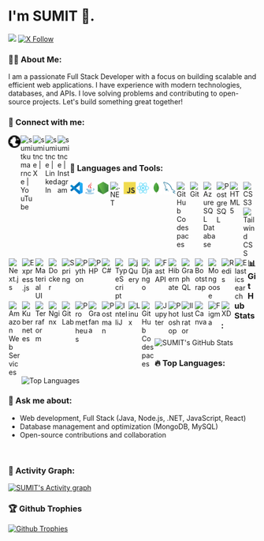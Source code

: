 <h1 align="left"> I'm SUMIT 👋.</h1>

![](https://komarev.com/ghpvc/?username=sumitnce1&color=green)
[![X Follow](https://img.shields.io/twitter/follow/sumitnce?color=1DA1F2&logo=x&style=for-the-badge)](https://twitter.com/intent/follow?original_referer=https%3A%2F%2Fgithub.com%2Fsumitnce&screen_name=sumitnce)

### 👨‍💻 About Me:
I am a passionate Full Stack Developer with a focus on building scalable and efficient web applications. I have experience with modern technologies, databases, and APIs. I love solving problems and contributing to open-source projects. Let's build something great together!

### 🔗 Connect with me:
[<img align="left" alt="sumitnce1.github.io" width="25px" src="https://raw.githubusercontent.com/iconic/open-iconic/master/svg/globe.svg" />][website]
[<img align="left" alt="sumitkumarnce | YouTube" width="25px" src="https://cdn.jsdelivr.net/npm/simple-icons@v3/icons/youtube.svg" />][youtube]
[<img align="left" alt="sumitnce | X" width="25px" src="https://cdn.jsdelivr.net/npm/simple-icons@14.3.0/icons/x.svg" />][twitter]
[<img align="left" alt="sumitnce | LinkedIn" width="25px" src="https://cdn.jsdelivr.net/gh/devicons/devicon@latest/icons/linkedin/linkedin-original.svg" />][linkedin]
[<img align="left" alt="sumitnce | Instagram" width="25px" src="https://cdn.jsdelivr.net/npm/simple-icons@v3/icons/instagram.svg" />][instagram]

<br />
<br />

### 🚀 Languages and Tools:
[<img align="left" alt="visual studio code" width="25px" src="https://raw.githubusercontent.com/github/explore/80688e429a7d4ef2fca1e82350fe8e3517d3494d/topics/visual-studio-code/visual-studio-code.png" style="margin: 1px;" />](https://code.visualstudio.com)
[<img align="left" alt="Java" width="25px" src="https://raw.githubusercontent.com/devicons/devicon/master/icons/java/java-original.svg" style="margin: 1px;" />](https://www.java.com)
[<img align="left" alt="Node.js" width="25px" src="https://raw.githubusercontent.com/devicons/devicon/master/icons/nodejs/nodejs-original.svg" style="margin: 1px;" />](https://nodejs.org)
[<img align="left" alt=".NET" width="25px" src="https://cdn.jsdelivr.net/gh/devicons/devicon@latest/icons/dotnetcore/dotnetcore-original.svg" style="margin: 1px;" />](https://dotnet.microsoft.com)
[<img align="left" alt="JavaScript" width="25px" src="https://raw.githubusercontent.com/devicons/devicon/master/icons/javascript/javascript-original.svg" style="margin: 1px;" />](https://www.javascript.com)
[<img align="left" alt="React" width="25px" src="https://raw.githubusercontent.com/devicons/devicon/master/icons/react/react-original.svg" style="margin: 1px;" />](https://reactjs.org)
[<img align="left" alt="MongoDB" width="25px" src="https://raw.githubusercontent.com/devicons/devicon/master/icons/mongodb/mongodb-original.svg" style="margin: 1px;" />](https://www.mongodb.com)
[<img align="left" alt="MySQL" width="25px" src="https://raw.githubusercontent.com/devicons/devicon/master/icons/mysql/mysql-original.svg" style="margin: 1px;" />](https://www.mysql.com)
[<img align="left" alt="GitHub Codespaces" width="25px" src="https://cdn.jsdelivr.net/gh/devicons/devicon@latest/icons/githubcodespaces/githubcodespaces-original.svg" style="margin: 1px;" />](https://github.com/codespaces)
[<img align="left" alt="Git" width="25px" src="https://cdn.jsdelivr.net/gh/devicons/devicon@latest/icons/git/git-original.svg" style="margin: 1px;" />](https://git-scm.com/)
[<img align="left" alt="Azure SQL Database" width="25px" src="https://cdn.jsdelivr.net/gh/devicons/devicon@latest/icons/azuresqldatabase/azuresqldatabase-original.svg" style="margin: 1px;" />](https://azure.microsoft.com/en-us/services/sql-database/)
[<img align="left" alt="PostgreSQL" width="25px" src="https://cdn.jsdelivr.net/gh/devicons/devicon@latest/icons/postgresql/postgresql-original-wordmark.svg" style="margin: 1px;" />](https://www.postgresql.org/)
[<img align="left" alt="HTML5" width="25px" src="https://cdn.jsdelivr.net/gh/devicons/devicon@latest/icons/html5/html5-original-wordmark.svg" style="margin: 1px;" />](https://developer.mozilla.org/en-US/docs/Web/HTML)
[<img align="left" alt="CSS3" width="25px" src="https://cdn.jsdelivr.net/gh/devicons/devicon@latest/icons/css3/css3-original-wordmark.svg" style="margin: 1px;" />](https://developer.mozilla.org/en-US/docs/Web/CSS)
[<img align="left" alt="Tailwind CSS" width="25px" src="https://cdn.jsdelivr.net/gh/devicons/devicon@latest/icons/tailwindcss/tailwindcss-original.svg" style="margin: 1px;" />](https://tailwindcss.com/)
[<img align="left" alt="Next.js" width="25px" src="https://cdn.jsdelivr.net/gh/devicons/devicon@latest/icons/nextjs/nextjs-original.svg" style="margin: 1px;" />](https://nextjs.org/)
[<img align="left" alt="Express.js" width="25px" src="https://cdn.jsdelivr.net/gh/devicons/devicon@latest/icons/express/express-original.svg" style="margin: 1px;" />](https://expressjs.com/)
[<img align="left" alt="Material UI" width="25px" src="https://cdn.jsdelivr.net/gh/devicons/devicon@latest/icons/materialui/materialui-original.svg" style="margin: 1px;" />](https://mui.com/)
[<img align="left" alt="Docker" width="25px" src="https://cdn.jsdelivr.net/gh/devicons/devicon@latest/icons/docker/docker-original-wordmark.svg" style="margin: 1px;" />](https://www.docker.com/)
[<img align="left" alt="Spring" width="25px" src="https://cdn.jsdelivr.net/gh/devicons/devicon@latest/icons/spring/spring-original.svg" style="margin: 1px;" />](https://spring.io/)
[<img align="left" alt="Python" width="25px" src="https://cdn.jsdelivr.net/gh/devicons/devicon@latest/icons/python/python-original.svg" style="margin: 1px;" />](https://www.python.org)
[<img align="left" alt="PHP" width="25px" src="https://cdn.jsdelivr.net/gh/devicons/devicon@latest/icons/php/php-original.svg" style="margin: 1px;" />](https://www.php.net)
[<img align="left" alt="C#" width="25px" src="https://cdn.jsdelivr.net/gh/devicons/devicon@latest/icons/csharp/csharp-original.svg" style="margin: 1px;" />](https://learn.microsoft.com/en-us/dotnet/csharp/)
[<img align="left" alt="TypeScript" width="25px" src="https://cdn.jsdelivr.net/gh/devicons/devicon@latest/icons/typescript/typescript-original.svg" style="margin: 1px;" />](https://www.typescriptlang.org/)
[<img align="left" alt="jQuery" width="25px" src="https://cdn.jsdelivr.net/gh/devicons/devicon@latest/icons/jquery/jquery-plain-wordmark.svg" style="margin: 1px;" />](https://jquery.com/)
[<img align="left" alt="Django" width="25px" src="https://cdn.jsdelivr.net/gh/devicons/devicon@latest/icons/django/django-plain.svg" style="margin: 1px;" />](https://www.djangoproject.com/)
[<img align="left" alt="FastAPI" width="25px" src="https://cdn.jsdelivr.net/gh/devicons/devicon@latest/icons/fastapi/fastapi-plain.svg" style="margin: 1px;" />](https://fastapi.tiangolo.com/)
[<img align="left" alt="Hibernate" width="25px" src="https://cdn.jsdelivr.net/gh/devicons/devicon@latest/icons/hibernate/hibernate-original-wordmark.svg" style="margin: 1px;" />](https://hibernate.org/)
[<img align="left" alt="GraphQL" width="25px" src="https://cdn.jsdelivr.net/gh/devicons/devicon@latest/icons/graphql/graphql-plain.svg" style="margin: 1px;" />](https://graphql.org/)
[<img align="left" alt="Bootstrap" width="25px" src="https://cdn.jsdelivr.net/gh/devicons/devicon@latest/icons/bootstrap/bootstrap-original.svg" style="margin: 1px;" />](https://getbootstrap.com/)
[<img align="left" alt="Mongoose" width="25px" src="https://cdn.jsdelivr.net/gh/devicons/devicon@latest/icons/mongoose/mongoose-original-wordmark.svg" style="margin: 1px;" />](https://mongoosejs.com/)
[<img align="left" alt="Redis" width="25px" src="https://cdn.jsdelivr.net/gh/devicons/devicon@latest/icons/redis/redis-original.svg" style="margin: 1px;" />](https://redis.io/)
[<img align="left" alt="Elasticsearch" width="25px" src="https://cdn.jsdelivr.net/gh/devicons/devicon@latest/icons/elasticsearch/elasticsearch-original.svg" style="margin: 1px;" />](https://www.elastic.co/elasticsearch/)
[<img align="left" alt="Amazon Web Services" width="25px" src="https://cdn.jsdelivr.net/gh/devicons/devicon@latest/icons/amazonwebservices/amazonwebservices-original-wordmark.svg" style="margin: 1px;" />](https://aws.amazon.com/)
[<img align="left" alt="Kubernetes" width="25px" src="https://cdn.jsdelivr.net/gh/devicons/devicon@latest/icons/kubernetes/kubernetes-original.svg" style="margin: 1px;" />](https://kubernetes.io/)
[<img align="left" alt="Terraform" width="25px" src="https://cdn.jsdelivr.net/gh/devicons/devicon@latest/icons/terraform/terraform-original-wordmark.svg" style="margin: 1px;" />](https://www.terraform.io/)
[<img align="left" alt="Nginx" width="25px" src="https://cdn.jsdelivr.net/gh/devicons/devicon@latest/icons/nginx/nginx-original.svg" style="margin: 1px;" />](https://www.nginx.com/)
[<img align="left" alt="GitLab" width="25px" src="https://cdn.jsdelivr.net/gh/devicons/devicon@latest/icons/gitlab/gitlab-plain-wordmark.svg" style="margin: 1px;" />](https://about.gitlab.com/)
[<img align="left" alt="Prometheus" width="25px" src="https://cdn.jsdelivr.net/gh/devicons/devicon@latest/icons/prometheus/prometheus-plain-wordmark.svg" style="margin: 1px;" />](https://prometheus.io/)
[<img align="left" alt="Grafana" width="25px" src="https://cdn.jsdelivr.net/gh/devicons/devicon@latest/icons/grafana/grafana-original-wordmark.svg" style="margin: 1px;" />](https://grafana.com/)
[<img align="left" alt="Postman" width="25px" src="https://cdn.jsdelivr.net/gh/devicons/devicon@latest/icons/postman/postman-original.svg" style="margin: 1px;" />](https://www.postman.com/)
[<img align="left" alt="IntelliJ" width="25px" src="https://cdn.jsdelivr.net/gh/devicons/devicon@latest/icons/intellij/intellij-original.svg" style="margin: 1px;" />](https://www.jetbrains.com/idea/)
[<img align="left" alt="Linux" width="25px" src="https://cdn.jsdelivr.net/gh/devicons/devicon@latest/icons/linux/linux-original.svg" style="margin: 1px;" />](https://www.linux.org/)
[<img align="left" alt="GitHub Codespaces" width="25px" src="https://cdn.jsdelivr.net/gh/devicons/devicon@latest/icons/githubcodespaces/githubcodespaces-original.svg" style="margin: 1px;" />](https://github.com/codespaces)
[<img align="left" alt="Jupyter" width="25px" src="https://cdn.jsdelivr.net/gh/devicons/devicon@latest/icons/jupyter/jupyter-original-wordmark.svg" style="margin: 1px;" />](https://jupyter.org/)
[<img align="left" alt="Photoshop" width="25px" src="https://cdn.jsdelivr.net/gh/devicons/devicon@latest/icons/photoshop/photoshop-original.svg" style="margin: 1px;" />](https://www.adobe.com/products/photoshop.html)
[<img align="left" alt="Illustrator" width="25px" src="https://cdn.jsdelivr.net/gh/devicons/devicon@latest/icons/illustrator/illustrator-plain.svg" style="margin: 1px;" />](https://www.adobe.com/products/illustrator.html)
[<img align="left" alt="Canva" width="25px" src="https://cdn.jsdelivr.net/gh/devicons/devicon@latest/icons/canva/canva-original.svg" style="margin: 1px;" />](https://www.canva.com/)
[<img align="left" alt="Figma" width="25px" src="https://cdn.jsdelivr.net/gh/devicons/devicon@latest/icons/figma/figma-original.svg" style="margin: 1px;" />](https://www.figma.com/)
[<img align="left" alt="XD" width="25px" src="https://cdn.jsdelivr.net/gh/devicons/devicon@latest/icons/xd/xd-original.svg" style="margin: 1px;" />](https://www.adobe.com/products/xd.html)

<br /><br />
### 📊 GitHub Stats:

![SUMIT's GitHub Stats](https://github-readme-stats.vercel.app/api?username=sumitnce1&show_icons=true&count_private=true&theme=dark)

### 🔥 Top Languages:

![Top Languages](https://github-readme-stats.vercel.app/api/top-langs/?username=sumitnce1&layout=compact&theme=dark)

### 💬 Ask me about:
- Web development, Full Stack (Java, Node.js, .NET, JavaScript, React)
- Database management and optimization (MongoDB, MySQL)
- Open-source contributions and collaboration

<br />

### 📅 Activity Graph:
[![SUMIT's Activity graph](https://github-readme-activity-graph.vercel.app/graph?username=sumitnce1&theme=react-dark&point=ff4000&area=true&hide_border=true&custom_title=Activity%20Graph)](https://github.com/sumitnce1)

### 🏆 Github Trophies
[![Github Trophies](https://github-profile-trophy.vercel.app/?username=sumitnce1&theme=onedark&column=9&margin-w=25&margin-h=15)](https://github.com/MrKrishnaAgarwal/readme-components-github)

[website]: https://sumitnce1.github.io
[twitter]: https://x.com/sumitnce
[youtube]: https://youtube.com/sumitkumarnce
[instagram ]: https://instagram.com/sumitnce
[linkedin]: https://linkedin.com/in/sumitnce
 
